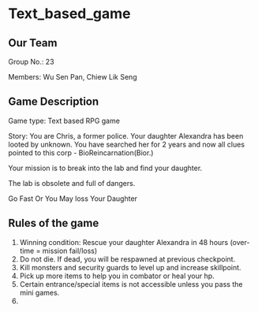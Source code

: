 # Text_based_game
## Our Team
Group No.: 23

Members: Wu Sen Pan, Chiew Lik Seng

## Game Description
Game type: Text based RPG game

Story: You are Chris, a former police. Your daughter Alexandra has been looted by unknown. You have searched her for 2 years and now all clues pointed to this corp - BioReincarnation(Bior.)

Your mission is to break into the lab and find your daughter.

The lab is obsolete and full of dangers.

Go Fast Or You May loss Your Daughter
## Rules of the game
1) Winning condition: Rescue your daughter Alexandra in 48 hours (over-time = mission fail/loss)
2) Do not die. If dead, you will be respawned at previous checkpoint.
3) Kill monsters and security guards to level up and increase skillpoint.
4) Pick up more items to help you in combator or heal your hp.
5) Certain entrance/special items is not accessible unless you pass the mini games.
6) 
